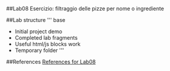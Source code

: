 ##Lab08
Esercizio: filtraggio delle pizze per nome o ingrediente

##Lab structure
'''
base
  - Initial project
demo
  - Completed lab
fragments
  - Useful html/js blocks
work
  - Temporary folder
'''

##References
[References for Lab08](angularjs-quickstart-08.md)

